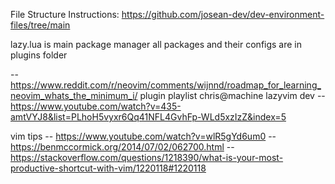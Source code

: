 File Structure
Instructions: https://github.com/josean-dev/dev-environment-files/tree/main

lazy.lua is main package manager
all packages and their configs are in plugins folder

-- https://www.reddit.com/r/neovim/comments/wijnnd/roadmap_for_learning_neovim_whats_the_minimum_i/
plugin playlist chris@machine lazyvim dev
-- https://www.youtube.com/watch?v=435-amtVYJ8&list=PLhoH5vyxr6Qq41NFL4GvhFp-WLd5xzIzZ&index=5

vim tips
-- https://www.youtube.com/watch?v=wlR5gYd6um0
-- https://benmccormick.org/2014/07/02/062700.html
-- https://stackoverflow.com/questions/1218390/what-is-your-most-productive-shortcut-with-vim/1220118#1220118
